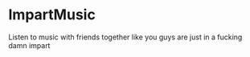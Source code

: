 # ImpartMusic
Listen to music with friends together like you guys are just in a fucking damn impart
